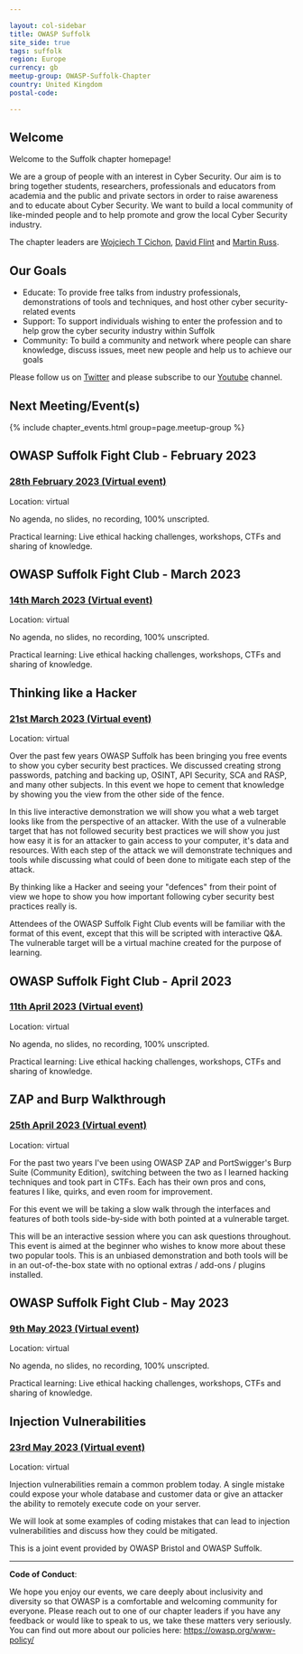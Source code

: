 ```yaml
---

layout: col-sidebar
title: OWASP Suffolk
site_side: true
tags: suffolk
region: Europe
currency: gb
meetup-group: OWASP-Suffolk-Chapter
country: United Kingdom
postal-code: 

---
```


## Welcome

Welcome to the Suffolk chapter homepage!

We are a group of people with an interest in Cyber Security. Our aim is to bring together students, researchers, professionals and educators from academia and the public and private sectors in order to raise awareness and to educate about Cyber Security. We want to build a local community of like-minded people and to help promote and grow the local Cyber Security industry.

The chapter leaders are <a href="mailto:wojciech.cichon@owasp.org">Wojciech T Cichon</a>, 
<a href="mailto:david.flint@owasp.org">David Flint</a> and <a href="mailto:martin.russ@owasp.org">Martin Russ</a>.

## Our Goals

- Educate: To provide free talks from industry professionals, demonstrations of tools and techniques, and host other cyber security-related events
- Support: To support individuals wishing to enter the profession and to help grow the cyber security industry within Suffolk
- Community: To build a community and network where people can share knowledge, discuss issues, meet new people and help us to achieve our goals

Please follow us on [Twitter](https://twitter.com/owaspsuffolk)  and please subscribe to our [Youtube](https://www.youtube.com/channel/UCGU_bGraZZZc37pQytdaH6w) channel.

## Next Meeting/Event(s)
{% include chapter_events.html group=page.meetup-group %}

## OWASP Suffolk Fight Club - February 2023 ##

### [28th February 2023 (Virtual event)](https://www.meetup.com/owasp-suffolk-chapter/events/291186385/)

Location: virtual

No agenda, no slides, no recording, 100% unscripted.

Practical learning: Live ethical hacking challenges, workshops, CTFs and sharing of knowledge.

## OWASP Suffolk Fight Club - March 2023 ##

### [14th March 2023 (Virtual event)](https://www.meetup.com/owasp-suffolk-chapter/events/291863652/)

Location: virtual

No agenda, no slides, no recording, 100% unscripted.

Practical learning: Live ethical hacking challenges, workshops, CTFs and sharing of knowledge.

## Thinking like a Hacker ##

### [21st March 2023 (Virtual event)](https://www.meetup.com/owasp-suffolk-chapter/events/291864159/)

Location: virtual

Over the past few years OWASP Suffolk has been bringing you free events to show you cyber security best practices. We discussed creating strong passwords, patching and backing up, OSINT, API Security, SCA and RASP, and many other subjects. In this event we hope to cement that knowledge by showing you the view from the other side of the fence.

In this live interactive demonstration we will show you what a web target looks like from the perspective of an attacker. With the use of a vulnerable target that has not followed security best practices we will show you just how easy it is for an attacker to gain access to your computer, it's data and resources. With each step of the attack we will demonstrate techniques and tools while discussing what could of been done to mitigate each step of the attack.

By thinking like a Hacker and seeing your "defences" from their point of view we hope to show you how important following cyber security best practices really is.

Attendees of the OWASP Suffolk Fight Club events will be familiar with the format of this event, except that this will be scripted with interactive Q&A. The vulnerable target will be a virtual machine created for the purpose of learning.

## OWASP Suffolk Fight Club - April 2023 ##

### [11th April 2023 (Virtual event)](https://www.meetup.com/owasp-suffolk-chapter/events/291864839/)

Location: virtual

No agenda, no slides, no recording, 100% unscripted.

Practical learning: Live ethical hacking challenges, workshops, CTFs and sharing of knowledge.

## ZAP and Burp Walkthrough ##

### [25th April 2023 (Virtual event)](https://www.meetup.com/owasp-suffolk-chapter/events/291848350/)

Location: virtual

For the past two years I've been using OWASP ZAP and PortSwigger's Burp Suite (Community Edition), switching between the two as I learned hacking techniques and took part in CTFs. Each has their own pros and cons, features I like, quirks, and even room for improvement.

For this event we will be taking a slow walk through the interfaces and features of both tools side-by-side with both pointed at a vulnerable target.

This will be an interactive session where you can ask questions throughout. This event is aimed at the beginner who wishes to know more about these two popular tools. This is an unbiased demonstration and both tools will be in an out-of-the-box state with no optional extras / add-ons / plugins installed.

## OWASP Suffolk Fight Club - May 2023 ##

### [9th May 2023 (Virtual event)](https://www.meetup.com/owasp-suffolk-chapter/events/291864867/)

Location: virtual

No agenda, no slides, no recording, 100% unscripted.

Practical learning: Live ethical hacking challenges, workshops, CTFs and sharing of knowledge.

## Injection Vulnerabilities ##

### [23rd May 2023 (Virtual event)](https://www.meetup.com/owasp-suffolk-chapter/events/291863605/)

Location: virtual

Injection vulnerabilities remain a common problem today. A single mistake could expose your whole database and customer data or give an attacker the ability to remotely execute code on your server.

We will look at some examples of coding mistakes that can lead to injection vulnerabilities and discuss how they could be mitigated.

This is a joint event provided by OWASP Bristol and OWASP Suffolk.

----

**Code of Conduct**:


We hope you enjoy our events, we care deeply about inclusivity and diversity so that OWASP is a comfortable and welcoming community for everyone. Please reach out to one of our chapter leaders if you have any feedback or would like to speak to us, we take these matters very seriously. You can find out more about our policies here: <https://owasp.org/www-policy/>
